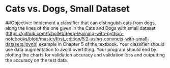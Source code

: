 # Cats vs. Dogs, Small Dataset

##Objective:
Implement a classifier that can distinguish cats from dogs, along the lines of the one given in  the Cats and Dogs with small dataset (https://github.com/fchollet/deep-learning-with-python-notebooks/blob/master/first_edition/5.2-using-convnets-with-small-datasets.ipynb) example in Chapter 5 of the textbook. Your classifier should use data augmentation to avoid overfitting. Your program should end by plotting the charts for validation accuracy and validation loss and outputting the accuracy on the test data.
